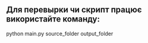 Для перевырки чи скрипт працює використайте команду:
-----------------------------------------------------
 python main.py source_folder output_folder